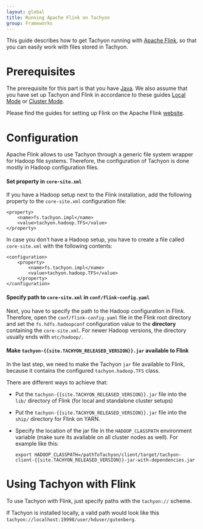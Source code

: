 ```yaml
---
layout: global
title: Running Apache Flink on Tachyon
group: Frameworks
---
```


This guide describes how to get Tachyon running with [Apache Flink](http://flink.apache.org/), so
that you can easily work with files stored in Tachyon.

# Prerequisites

The prerequisite for this part is that you have
[Java](https://github.com/amplab/tachyon/wiki/Java-setup/). We also assume that you have set up
Tachyon and Flink in accordance to these guides [Local Mode](Running-Tachyon-Locally.html) or
[Cluster Mode](Running-Tachyon-on-a-Cluster.html).

Please find the guides for setting up Flink on the Apache Flink [website](http://flink.apache.org/).

# Configuration

Apache Flink allows to use Tachyon through a generic file system wrapper for Hadoop file systems.
Therefore, the configuration of Tachyon is done mostly in Hadoop configuration files.

#### Set property in `core-site.xml`

If you have a Hadoop setup next to the Flink installation, add the following property to the
`core-site.xml` configuration file:

    <property>
        <name>fs.tachyon.impl</name>
        <value>tachyon.hadoop.TFS</value>
    </property>

In case you don't have a Hadoop setup, you have to create a file called `core-site.xml` with the
following contents:

    <configuration>
        <property>
            <name>fs.tachyon.impl</name>
            <value>tachyon.hadoop.TFS</value>
        </property>
    </configuration>

#### Specify path to `core-site.xml` in `conf/flink-config.yaml`

Next, you have to specify the path to the Hadoop configuration in Flink. Therefore, open the
`conf/flink-config.yaml` file in the Flink root directory and set the `fs.hdfs.hadoopconf`
configuration value to the **directory** containing the `core-site.xml`. For newer Hadoop versions,
the directory usually ends with `etc/hadoop/`.


#### Make `tachyon-{{site.TACHYON_RELEASED_VERSION}}.jar` available to Flink

In the last step, we need to make the Tachyon `jar` file available to Flink, because it contains the
configured `tachyon.hadoop.TFS` class.

There are different ways to achieve that:

- Put the `tachyon-{{site.TACHYON_RELEASED_VERSION}}.jar` file into the `lib/` directory of Flink
(for local and standalone cluster setups)
- Put the `tachyon-{{site.TACHYON_RELEASED_VERSION}}.jar` file into the `ship/` directory for Flink
on YARN.
- Specify the location of the jar file in the `HADOOP_CLASSPATH` environment variable (make sure its
available on all cluster nodes as well). For example like this:

      export HADOOP_CLASSPATH=/pathToTachyon/client/target/tachyon-client-{{site.TACHYON_RELEASED_VERSION}}-jar-with-dependencies.jar

# Using Tachyon with Flink

To use Tachyon with Flink, just specify paths with the `tachyon://` scheme.

If Tachyon is installed locally, a valid path would look like this
`tachyon://localhost:19998/user/hduser/gutenberg`.
